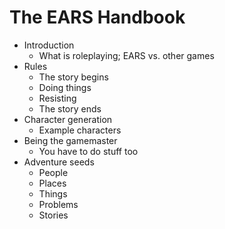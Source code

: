 # The EARS Handbook

* Introduction
    * What is roleplaying; EARS vs. other games
* Rules
    * The story begins
    * Doing things
    * Resisting
    * The story ends
* Character generation
    * Example characters
* Being the gamemaster
    * You have to do stuff too
* Adventure seeds
    * People
    * Places
    * Things
    * Problems
    * Stories

